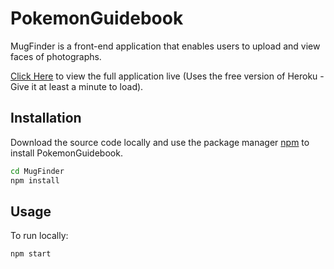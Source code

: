 # PokemonGuidebook

MugFinder is a front-end application that enables users to upload and view faces of photographs.

[Click Here](https://mugfinder-front.herokuapp.com/) to view the full application live (Uses the free version of Heroku - Give it at least a minute to load).

## Installation

Download the source code locally and use the package manager [npm](https://www.npmjs.com/package/npm) to install PokemonGuidebook.

```bash
cd MugFinder
npm install
```

## Usage
To run locally:
```bash
npm start
```
